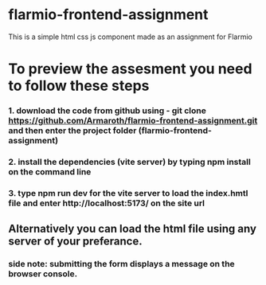 # flarmio-frontend-assignment

This is a simple html css js component made as an assignment for Flarmio

# To preview the assesment you need to follow these steps

### 1. download the code from github using - git clone https://github.com/Armaroth/flarmio-frontend-assignment.git and then enter the project folder (flarmio-frontend-assignment)

### 2. install the dependencies (vite server) by typing npm install on the command line

### 3. type npm run dev for the vite server to load the index.hmtl file and enter http://localhost:5173/ on the site url

## Alternatively you can load the html file using any server of your preferance.

### side note: submitting the form displays a message on the browser console.
